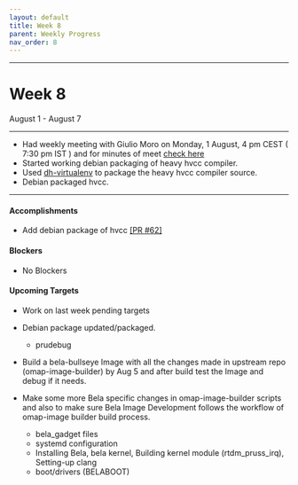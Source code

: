 ```yaml
---
layout: default
title: Week 8
parent: Weekly Progress
nav_order: 8
---
```

---
# Week 8
August 1 - August 7

---
- Had weekly meeting with Giulio Moro on Monday, 1 August, 4 pm CEST ( 7:30 pm IST ) and for minutes of meet [check here](https://git.beagleboard.org/gsoc/building-bela-images/-/wikis/Weekly-meeting-minutes-of-meet!#week8)
- Started working debian packaging of heavy hvcc compiler.
- Used [dh-virtualenv](https://dh-virtualenv.readthedocs.io/en/latest/index.html) to package the heavy hvcc compiler source.
- Debian packaged hvcc.

----

#### **Accomplishments**

- Add debian package of hvcc [[PR #62]](https://github.com/rcn-ee/repos/pull/62)
    
#### **Blockers**
- No Blockers

#### **Upcoming Targets**
- Work on last week pending targets 
- Debian package updated/packaged.
    - prudebug

- Build a bela-bullseye Image with all the changes made in upstream repo (omap-image-builder) by Aug 5 and after build test the Image and debug if it needs.
- Make some more Bela specific changes in omap-image-builder scripts and also to make sure Bela Image Development follows the workflow of omap-image builder build process.
    - bela_gadget files
    - systemd configuration
    - Installing Bela, bela kernel, Building kernel module (rtdm_pruss_irq), Setting-up clang
    - boot/drivers (BELABOOT)


